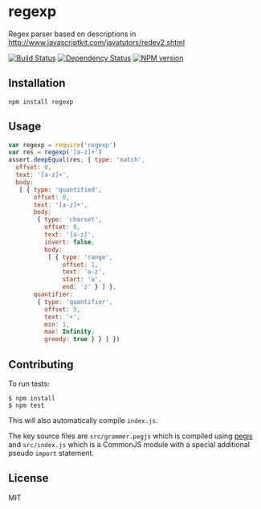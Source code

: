 # regexp

Regex parser based on descriptions in http://www.javascriptkit.com/javatutors/redev2.shtml

[![Build Status](https://img.shields.io/travis/ForbesLindesay/regexp/master.svg)](https://travis-ci.org/ForbesLindesay/regexp)
[![Dependency Status](https://img.shields.io/gemnasium/ForbesLindesay/regexp.svg)](https://gemnasium.com/ForbesLindesay/regexp)
[![NPM version](https://img.shields.io/npm/v/regexp.svg)](http://badge.fury.io/js/regexp)

## Installation

    npm install regexp

## Usage

```js
var regexp = require('regexp')
var res = regexp('[a-z]+')
assert.deepEqual(res, { type: 'match',
  offset: 0,
  text: '[a-z]+',
  body:
   [ { type: 'quantified',
       offset: 0,
       text: '[a-z]+',
       body:
        { type: 'charset',
          offset: 0,
          text: '[a-z]',
          invert: false,
          body:
           [ { type: 'range',
               offset: 1,
               text: 'a-z',
               start: 'a',
               end: 'z' } ] },
       quantifier:
        { type: 'quantifier',
          offset: 5,
          text: '+',
          min: 1,
          max: Infinity,
          greedy: true } } ] })
```

## Contributing

To run tests:

```console
$ npm install
$ npm test
```

This will also automatically compile `index.js`.

The key source files are `src/grammer.pegjs` which is compiled using [pegjs](http://pegjs.majda.cz/) and `src/index.js` which is a CommonJS module with a special additional pseudo `import` statement.

## License

  MIT